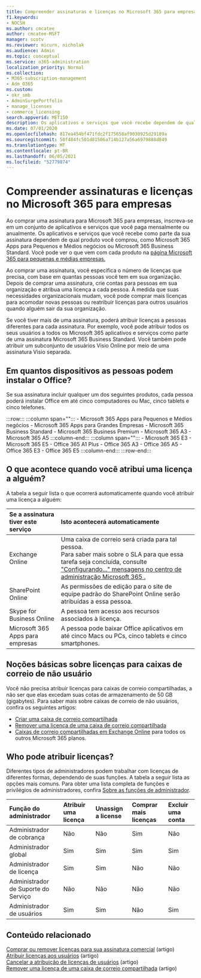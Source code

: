 ```yaml
---
title: Compreender assinaturas e licenças no Microsoft 365 para empresas
f1.keywords:
- NOCSH
ms.author: cmcatee
author: cmcatee-MSFT
manager: scotv
ms.reviewer: micurn, nicholak
ms.audience: Admin
ms.topic: conceptual
ms.service: o365-administration
localization_priority: Normal
ms.collection:
- M365-subscription-management
- Adm_O365
ms.custom:
- okr_smb
- AdminSurgePortfolio
- manage_licenses
- commerce_licensing
search.appverid: MET150
description: Os aplicativos e serviços que você recebe dependem de qual produto Microsoft 365 você comprou, como Microsoft 365 Apps para Pequenos e Médios negócios.
ms.date: 07/01/2020
ms.openlocfilehash: 817ea454bf471fdc2f175658af9030925d29189a
ms.sourcegitcommit: 50f484fc501d81506a714b127a56a6979888d849
ms.translationtype: MT
ms.contentlocale: pt-BR
ms.lasthandoff: 06/05/2021
ms.locfileid: "52779874"
---
```

# <a name="understand-subscriptions-and-licenses-in-microsoft-365-for-business"></a>Compreender assinaturas e licenças no Microsoft 365 para empresas

Ao comprar uma assinatura para Microsoft 365 para empresas, inscreva-se em um conjunto de aplicativos e serviços que você paga mensalmente ou anualmente. Os aplicativos e serviços que você recebe como parte da sua assinatura dependem de qual produto você comprou, como Microsoft 365 Apps para Pequenos e Médios negócios ou Microsoft 365 Business Standard. Você pode ver o que vem com cada produto na [página Microsoft 365 para pequenas e médias empresas.](https://products.office.com/compare-all-microsoft-office-products?&activetab=tab:primaryr1)

Ao comprar uma assinatura, você especifica o número de licenças que precisa, com base em quantas pessoas você tem em sua organização. Depois de comprar uma assinatura, crie contas para pessoas em sua organização e atribua uma licença a cada pessoa. À medida que suas necessidades organizacionais mudam, você pode comprar mais licenças para acomodar novas pessoas ou reatribuir licenças para outros usuários quando alguém sair da sua organização.

Se você tiver mais de uma assinatura, poderá atribuir licenças a pessoas diferentes para cada assinatura. Por exemplo, você pode atribuir todos os seus usuários a todos os Microsoft 365 aplicativos e serviços como parte de uma assinatura Microsoft 365 Business Standard. Você também pode atribuir um subconjunto de usuários Visio Online por meio de uma assinatura Visio separada.

## <a name="how-many-devices-can-people-install-office-on"></a>Em quantos dispositivos as pessoas podem instalar o Office?

Se sua assinatura incluir qualquer um dos seguintes produtos, cada pessoa poderá instalar Office em até cinco computadores ou Mac, cinco tablets e cinco telefones.

:::row:::
   :::column span="":::
        - Microsoft 365 Apps para Pequenos e Médios negócios - Microsoft 365 Apps para Grandes Empresas - Microsoft 365 Business Standard - Microsoft 365 Business Premium - Microsoft 365 A3 - Microsoft 365 A5
   :::column-end:::
   :::column span="":::
        - Microsoft 365 E3 - Microsoft 365 E5 - Office 365 A1 Plus - Office 365 A3 - Office 365 A5 - Office 365 E3 - Office 365 E5
   :::column-end:::
:::row-end:::

## <a name="what-happens-when-you-assign-a-license-to-someone"></a>O que acontece quando você atribui uma licença a alguém?

A tabela a seguir lista o que ocorrerá automaticamente quando você atribuir uma licença a alguém:
  
|**Se a assinatura tiver este serviço**|**Isto acontecerá automaticamente**|
|:-----|:-----|
|Exchange Online  <br/> |Uma caixa de correio será criada para tal pessoa. <br/> Para saber mais sobre o SLA para que essa tarefa seja concluída, consulte ["Configurando..." mensagens no centro de administração Microsoft 365 .](https://support.microsoft.com/help/2635238/setting-up-messages-in-the-office-365-admin-center) |
|SharePoint Online  <br/> |As permissões de edição para o site de equipe padrão do SharePoint Online serão atribuídas a essa pessoa.  <br/> |
|Skype for Business Online  <br/> |A pessoa tem acesso aos recursos associados à licença.  <br/> |
|Microsoft 365 Apps para empresas  <br/> |A pessoa pode baixar Office aplicativos em até cinco Macs ou PCs, cinco tablets e cinco smartphones.  <br/> |

## <a name="understand-licenses-for-non-user-mailboxes"></a>Noções básicas sobre licenças para caixas de correio de não usuário

Você não precisa atribuir licenças para caixas de correio compartilhadas, a não ser que elas excedam suas cotas de armazenamento de 50 GB (gigabytes). Para saber mais sobre caixas de correio de não usuários, confira os seguintes artigos:
  
- [Criar uma caixa de correio compartilhada](../../admin/email/create-a-shared-mailbox.md)
- [Remover uma licença de uma caixa de correio compartilhada](../../admin/email/remove-license-from-shared-mailbox.md)
- [Caixas de correio compartilhadas em Exchange Online](/exchange/collaboration-exo/shared-mailboxes) para todos os outros Microsoft 365 planos.

## <a name="who-can-assign-licenses"></a>Who pode atribuir licenças?

Diferentes tipos de administradores podem trabalhar com licenças de diferentes formas, dependendo de suas funções. A tabela a seguir lista as opções mais comuns. Para obter uma lista completa de funções e privilégios de administradores, confira [Sobre as funções de administrador](../../admin/add-users/about-admin-roles.md).
  
|**Função do administrador**|**Atribuir uma licença**|**Unassign a license**|**Comprar mais licenças**|**Excluir uma conta**|
|:-----|:-----|:-----|:-----|:-----|
|Administrador de cobrança  <br/> |Não  <br/> |Não  <br/> |Sim  <br/> |Não  <br/> |
|Administrador global  <br/> |Sim  <br/> |Sim  <br/> |Sim  <br/> |Sim  <br/> |
|Administrador de licença <br/> |Sim <br/>|Sim <br/> |Não <br/> |Não <br/> |
|Administrador de Suporte do Serviço  <br/> |Não  <br/> |Não  <br/> |Não  <br/> |Não  <br/> |
|Administrador de usuários  <br/> |Sim  <br/> |Sim  <br/> |Não  <br/> |Sim  <br/> |

## <a name="related-content"></a>Conteúdo relacionado

[Comprar ou remover licenças para sua assinatura comercial](buy-licenses.md) (artigo)\
[Atribuir licenças aos usuários](../../admin/manage/assign-licenses-to-users.md) (artigo) \
[Cancelar a atribuição de licenças de usuários](../../admin/manage/remove-licenses-from-users.md) (artigo)\
[Remover uma licença de uma caixa de correio compartilhada](../../admin/email/remove-license-from-shared-mailbox.md) (artigo)
